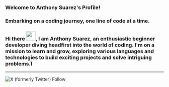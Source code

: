 ### Welcome to Anthony Suarez's Profile! 

### Embarking on a coding journey, one line of code at a time. 

### Hi there <img src="https://raw.githubusercontent.com/MartinHeinz/MartinHeinz/master/wave.gif" width="30px">, I am Anthony Suarez, an enthusiastic beginner developer diving headfirst into the world of coding. I'm on a mission to learn and grow, exploring various languages and technologies to build exciting projects and solve intriguing problems.Ï

---

![X (formerly Twitter) Follow](https://img.shields.io/twitter/follow/10itemsorless)

<!--
**antsuarez3/antsuarez3** is a ✨ _special_ ✨ repository because its `README.md` (this file) appears on your GitHub profile.

Here are some ideas to get you started:

- 🔭 I’m currently working on ...
- 🌱 I’m currently learning ...
- 👯 I’m looking to collaborate on ...
- 🤔 I’m looking for help with ...
- 💬 Ask me about ...
- 📫 How to reach me: ...
- 😄 Pronouns: ...
- ⚡ Fun fact: ...
-->

